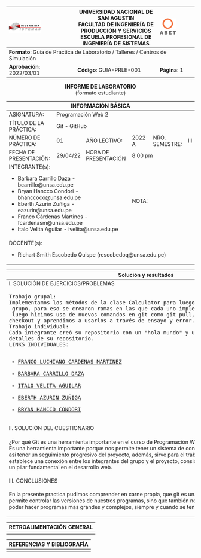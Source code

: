 <div align="center">
<table>
    <theader>
        <tr>
            <td><img src="https://github.com/rescobedoq/pw2/blob/main/epis.png?raw=true" alt="EPIS" style="width:50%; height:auto"/></td>
            <th>
                <span style="font-weight:bold;">UNIVERSIDAD NACIONAL DE SAN AGUSTIN</span><br />
                <span style="font-weight:bold;">FACULTAD DE INGENIERÍA DE PRODUCCIÓN Y SERVICIOS</span><br />
                <span style="font-weight:bold;">ESCUELA PROFESIONAL DE INGENIERÍA DE SISTEMAS</span>
            </th>
            <td><img src="https://github.com/rescobedoq/pw2/blob/main/abet.png?raw=true" alt="ABET" style="width:50%; height:auto"/></td>
        </tr>
    </theader>
    <tbody>
        <tr><td colspan="3"><span style="font-weight:bold;">Formato</span>: Guía de Práctica de Laboratorio / Talleres / Centros de Simulación</td></tr>
        <tr><td><span style="font-weight:bold;">Aprobación</span>:  2022/03/01</td><td><span style="font-weight:bold;">Código</span>: GUIA-PRLE-001</td><td><span style="font-weight:bold;">Página</span>: 1</td></tr>
    </tbody>
</table>
</div>

<div align="center">
<span style="font-weight:bold;">INFORME DE LABORATORIO</span><br />
<span>(formato estudiante)</span>


<table>
<theader>
<tr><th colspan="6">INFORMACIÓN BÁSICA</th></tr>
</theader>
<tbody>
<tr><td>ASIGNATURA:</td><td colspan="5">Programación Web 2</td></tr>
<tr><td>TÍTULO DE LA PRÁCTICA:</td><td colspan="5">Git - GitHub</td></tr>
<tr>
<td>NÚMERO DE PRÁCTICA:</td><td>01</td><td>AÑO LECTIVO:</td><td>2022 A</td><td>NRO. SEMESTRE:</td><td>III</td>
</tr>
<tr>
<td>FECHA DE PRESENTACIÓN:</td><td>29/04/22</td><td>HORA DE PRESENTACIÓN</td><td colspan="3">8:00 pm</td>
</tr>
<tr><td colspan="3">INTEGRANTE(s):
<ul>
<li>Barbara Carrillo Daza - bcarrillo@unsa.edu.pe</li>
<li>Bryan Hancco Condori - bhanccoco@unsa.edu.pe</li>
<li>Eberth Azurin Zuñiga - eazurin@unsa.edu.pe</li>
<li>Franco Cárdenas Martines - fcardenasm@unsa.edu.pe</li>
<li>Italo Velita Aguilar - ivelita@unsa.edu.pe</li>
</ul>
</td>
<td>NOTA:</td><td colspan="2"></td>
</<tr>
<tr><td colspan="6">DOCENTE(s):
<ul>
<li>Richart Smith Escobedo Quispe (rescobedoq@unsa.edu.pe)</li>
</ul>
</td>
</<tr>
</tbody>
</table>

<table>
<theader>
<tr><th>Solución y resultados</th></tr>
</theader>
<tbody>
<tr><td>I. SOLUCIÓN DE EJERCICIOS/PROBLEMAS</td></tr>
<tr><td><pre>Trabajo grupal:
Implementamos los métodos de la clase Calculator para luego interactuar en gitHub como
 grupo, para eso se crearon ramas en las que cada uno implementó su respectivo método,
 luego hicimos uso de nuevos comandos en git como git pull, git merge, git branch, git 
checkout y aprendimos a usarlos a través de ensayo y error.
Trabajo individual:
Cada integrante creó su repositorio con un "hola mundo" y un archivo README.md con los 
detalles de su repositorio.
LINKS INDIVIDUALES:
<ul>
<li><a href ="https://github.com/francoCarMar/lab01-pweb2-individual-.git">FRANCO LUCHIANO CARDENAS MARTINEZ</a></li>
<li><a href ="https://github.com/Barbara280801/Laboratorio01personal.git">BARBARA CARRILLO DAZA</a></li>
<li><a href ="https://github.com/ivelitaunsa/firstRepository.git">ITALO VELITA AGUILAR</a></li>
<li><a href ="https://github.com/eazurin/pweb2.git ">EBERTH AZURIN ZUÑIGA</a></li>
<li><a href ="https://github.com/bryanhancco/PWeb2---Individual/tree/main/Laboratorio01">BRYAN HANCCO CONDORI</a></li></pre>
</ul>
<tr><td>II. SOLUCIÓN DEL CUESTIONARIO</td></tr>
<tr><td><p>¿Por qué Git es una herramienta importante en el curso de Programación Web 2?<br>
Es una herramienta importante porque nos permite tener un sistema de control versiones en los archivos para así tener un seguimiento progresivo del proyecto, además, sirve para el trabajo colaborativo puesto que se establece una conexión entre los integrantes del grupo y el proyecto, considerando que el trabajo en equipo es un pilar fundamental en el desarrollo web.
</p></td></tr>
<tr><td>III. CONCLUSIONES</td></tr>
<tr><td><p>En la presente practica pudimos comprender en carne propia, que git es una herramienta que no solo nos permite controlar las versiones de nuestros programas, sino que también nos permite trabajar en grupo para poder hacer programas mas grandes y complejos, siempre y cuando se tenga una adecuada coordinación.</p></td></tr>
</tbody>
</table>


<table>
<theader>
<tr><th>RETROALIMENTACIÓN GENERAL</th></tr>
</theader>
<tbody>
<tr><td></td></tr>
</tbody>
</table>

<table>
<theader>
<tr><th>REFERENCIAS Y BIBLIOGRAFÍA</th></tr>
</theader>
<tbody>
<tr><td></td></tr>
</tbody>
</table>
</div>
